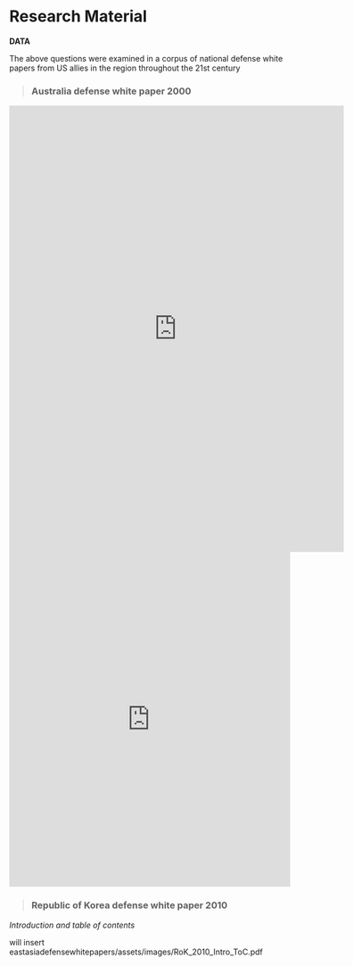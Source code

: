 # Research Material

<b>DATA</b>

The above questions were examined in a corpus of national defense white papers from US allies in the region throughout the 21st century

> ### Australia defense white paper 2000<br>

<iframe class="scribd_iframe_embed" title="Australia Defence White Paper 2000" src="https://www.scribd.com/embeds/367181834/content?start_page=35&view_mode=scroll&access_key=key-KMmqvEHOjVdlBRjr8FR7&show_recommendations=true" data-auto-height="false" data-aspect-ratio="0.7035881435257411" scrolling="no" id="doc_46876" width="600" height="800" frameborder="0"></iframe>
  
<iframe class="scribd_iframe_embed" src="https://de.scribd.com/document/367181834/Australia-Defence-White-Paper-2000" data-auto-height="false" data-aspect-ratio="0.7068965517241379" scrolling="no" id="doc_93562" width="100%" height="600" frameborder="0"></iframe></td>



> ### Republic of Korea defense white paper 2010<br>
  <i>Introduction and table of contents</i>

will insert eastasiadefensewhitepapers/assets/images/RoK_2010_Intro_ToC.pdf
